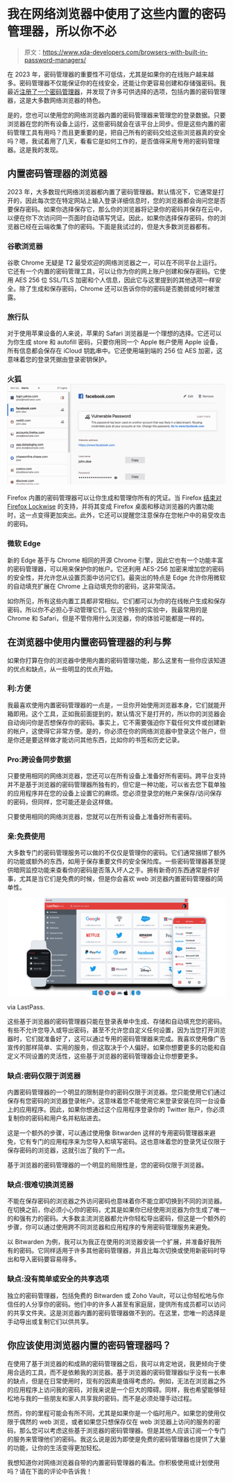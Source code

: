 # 我在网络浏览器中使用了这些内置的密码管理器，所以你不必

> 原文：<https://www.xda-developers.com/browsers-with-built-in-password-managers/>

在 2023 年，密码管理器的重要性不可低估，尤其是如果你的在线账户越来越多。密码管理器不仅能保证你的在线安全，还能让你更容易创建和存储强密码。我最近[注册了一个密码管理器](https://www.xda-developers.com/password-manager-beginner-guide/)，并发现了许多可供选择的选项，包括内置的密码管理器，这是大多数网络浏览器的特色。

是的，您也可以使用您的网络浏览器内置的密码管理器来管理您的登录数据。只要浏览器在您的所有设备上运行，这些密码就会在该平台上同步。但是这些内置的密码管理工具有用吗？而且更重要的是，把自己所有的密码交给这些浏览器真的安全吗？嗯，我试着用了几天，看看它是如何工作的，是否值得采用专用的密码管理器。这是我的发现。

## 内置密码管理器的浏览器

2023 年，大多数现代网络浏览器都内置了密码管理器。默认情况下，它通常是打开的，因此每次您在特定网站上输入登录详细信息时，您的浏览器都会询问您是否要保存密码。如果你选择保存它，那么你的浏览器将记录你的密码并保存在云中，以便在你下次访问同一页面时自动填写凭证。因此，如果你选择保存密码，你的浏览器已经在云端收集了你的密码。下面是我试过的，但是大多数浏览器都有。

### 谷歌浏览器

谷歌 Chrome 无疑是 T2 最受欢迎的网络浏览器之一，可以在不同平台上运行。它还有一个内置的密码管理工具，可以让你为你的网上账户创建和保存密码。它使用 AES 256 位 SSL/TLS 加密和个人信息，因此它与这里提到的其他选项一样安全。除了生成和保存密码，Chrome 还可以告诉你你的密码是否脆弱或何时被泄露。

### 旅行队

对于使用苹果设备的人来说，苹果的 Safari 浏览器是一个理想的选择。它还可以为你生成 store 和 autofill 密码，只要你用同一个 Apple 帐户使用 Apple 设备，所有信息都会保存在 iCloud 钥匙串中。它还使用端到端的 256 位 AES 加密，这意味着您的登录凭据由登录密钥保护。

### 火狐![An image showing the screenshot of Firefox breached password alert screen.](img/68a2c1826dd62b6c5bc23cf8b9a4b754.png)

Firefox 内置的密码管理器可以让你生成和管理你所有的凭证。当 Firefox [结束对 Firefox Lockwise](https://www.xda-developers.com/firefox-lockwise-shutdown/) 的支持，并将其变成 Firefox 桌面和移动浏览器的内置功能时，这一点变得更加突出。此外，它还可以提醒您注意保存在您帐户中的易受攻击的密码。

### 微软 Edge

新的 Edge 基于与 Chrome 相同的开源 Chrome 引擎，因此它也有一个功能丰富的密码管理器，可以用来保护你的帐户。它还利用 AES-256 加密来增加您的密码的安全性，并允许您从设置页面中访问它们。最突出的特点是 Edge 允许你用微软的自动填充扩展在 Chrome 上自动填充你的密码，这非常简洁。

如你所见，所有这些内置工具都非常相似。它们都可以为你的在线帐户生成和保存密码，所以你不必担心手动管理它们。在这个特别的实验中，我最常用的是 Chrome 和 Safari，但是不管你用什么浏览器，你的体验可能都是一样的。

## 在浏览器中使用内置密码管理器的利与弊

如果你打算在你的浏览器中使用内置的密码管理功能，那么这里有一些你应该知道的优点和缺点，从一些明显的优点开始。

### 利:方便

我最喜欢使用内置密码管理器的一点是，一旦你开始使用浏览器本身，它们就能开箱即用。这个工具，正如我前面提到的，默认情况下是打开的，所以你的浏览器会自动询问你是否想保存你的密码。事实上，它不需要强迫你下载任何文件或创建新的帐户，这使得它非常方便。是的，你必须在你的网络浏览器中登录这个账户，但是你还是要这样做才能访问其他东西，比如你的书签和历史记录。

### Pro:跨设备同步数据

只要使用相同的网络浏览器，您还可以在所有设备上准备好所有密码。跨平台支持并不是基于浏览器的密码管理器所独有的，但它是一种功能，可以省去您下载单独的应用程序并在您的设备上设置它的麻烦。您必须登录您的帐户来保存/访问保存的密码，但同样，您可能还是会这样做。

只要使用相同的网络浏览器，您就可以在所有设备上准备好所有密码。

### 亲:免费使用

大多数专门的密码管理服务可以做的不仅仅是管理你的密码。它们通常捆绑了额外的功能或额外的东西，如用于保存重要文件的安全保险库。一些密码管理器甚至提供暗网监控功能来查看你的密码是否落入坏人之手。拥有新奇的东西通常是件好事，尤其是当它们是免费的时候，但是你会喜欢 web 浏览器内置密码管理器的简单性。

 <picture>![LastPass used across devices](img/f0a96ce2840fff84b7418b4a0d2f34f6.png)</picture> 

via LastPass.

这些基于浏览器的密码管理器只能在登录表单中生成、存储和自动填充您的密码。有些不允许您导入或导出密码，甚至不允许您自定义任何设置，因为当您打开浏览器时，它们就准备好了，这可以通过专用的密码管理器来完成。我喜欢使用像广告宣传的那样简单、实用的服务，但这取决于个人偏好。如果你想要更多的功能和自定义不同设置的灵活性，这些基于浏览器的密码管理器会让你想要更多。

### 缺点:密码仅限于浏览器

内置密码管理器的一个明显的限制是你的密码仅限于浏览器。您只能使用它们通过保存有您密码的浏览器登录帐户。这意味着您不能使用它来登录安装在同一台设备上的应用程序。因此，如果你想通过这个应用程序登录你的 Twitter 账户，你必须复制你的密码和用户名并粘贴进去。

这是一个额外的步骤，可以通过使用像 Bitwarden 这样的专用密码管理器来避免，它有专门的应用程序来为您导入和填写密码。这也意味着您的登录凭证仅限于保存密码的浏览器，这就引出了我的下一点。

基于浏览器的密码管理器的一个明显的局限性是，您的密码仅限于浏览器。

### 缺点:很难切换浏览器

不能在保存密码的浏览器之外访问密码也意味着你不能立即切换到不同的浏览器。在切换之前，你必须小心你的密码，尤其是如果你已经使用浏览器为你生成了唯一的和强有力的密码。大多数主流浏览器都允许你轻松导出密码，但这是一个额外的步骤，你可以通过使用跨不同浏览器和应用程序的专用密码管理服务来避免。

以 Bitwarden 为例，我可以为我正在使用的浏览器安装一个扩展，并准备好我所有的密码。它同样适用于许多其他密码管理器，并且比每次切换或使用新密码时导出和导入密码要容易得多。

### 缺点:没有简单或安全的共享选项

独立的密码管理器，包括免费的 Bitwarden 或 Zoho Vault，可以让你轻松地与你信任的人分享你的密码。他们中的许多人甚至有家庭层，提供所有成员都可以访问的共享文件夹。这是浏览器内置的密码管理器做不到的。在这里，您唯一的选择是手动导出或复制它们以供共享。

## 你应该使用浏览器内置的密码管理器吗？

在使用了基于浏览器的和成熟的密码管理器之后，我可以肯定地说，我更倾向于使用合适的工具，而不是依赖我的浏览器。基于浏览器的密码管理器似乎没有一长串的缺点，但是在日常使用时，现有的因素是值得考虑的。例如，无法在浏览器之外的应用程序上访问我的密码，对我来说是一个巨大的障碍。同样，我也希望能够轻松地与我的一些朋友和家人共享我的密码，而不是必须处理手动过程。

然而，你的里程可能会有所不同，尤其是如果你是一个临时用户。如果您的使用仅限于偶然的 web 浏览，或者如果您只想保存仅在 web 浏览器上访问的服务的密码，那么您可以考虑这些基于浏览器的密码管理器。但是其他人应该订阅一个专门的服务来管理他们的密码。我这么说是因为即使是免费的密码管理器也提供了大量的功能，让你的生活变得更加轻松。

我想知道你对网络浏览器自带的内置密码管理器的看法。你积极使用或计划使用吗？请在下面的评论中告诉我！